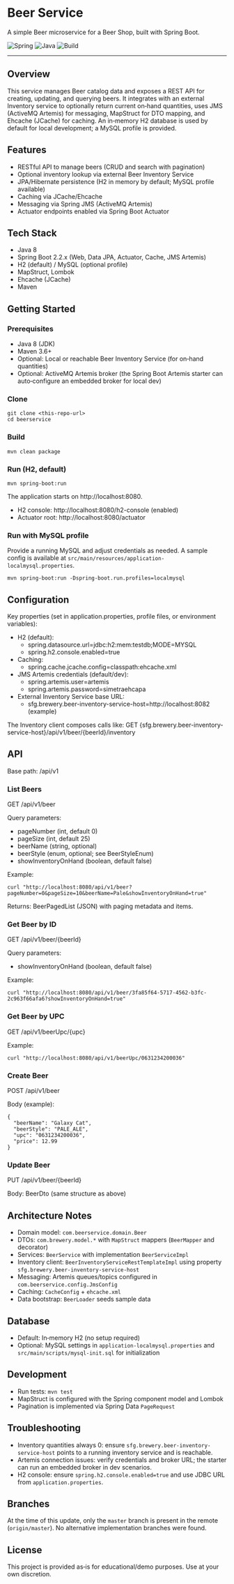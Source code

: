 # Beer Service

A simple Beer microservice for a Beer Shop, built with Spring Boot.

![Spring](https://img.shields.io/badge/Framework-Spring-informational?style=flat&logo=spring)
![Java](https://img.shields.io/badge/Java-8-blue)
![Build](https://img.shields.io/badge/Build-Maven-orange)

---

## Overview
This service manages Beer catalog data and exposes a REST API for creating, updating, and querying beers. It integrates with an external Inventory service to optionally return current on‑hand quantities, uses JMS (ActiveMQ Artemis) for messaging, MapStruct for DTO mapping, and Ehcache (JCache) for caching. An in‑memory H2 database is used by default for local development; a MySQL profile is provided.

## Features
- RESTful API to manage beers (CRUD and search with pagination)
- Optional inventory lookup via external Beer Inventory Service
- JPA/Hibernate persistence (H2 in memory by default; MySQL profile available)
- Caching via JCache/Ehcache
- Messaging via Spring JMS (ActiveMQ Artemis)
- Actuator endpoints enabled via Spring Boot Actuator

## Tech Stack
- Java 8
- Spring Boot 2.2.x (Web, Data JPA, Actuator, Cache, JMS Artemis)
- H2 (default) / MySQL (optional profile)
- MapStruct, Lombok
- Ehcache (JCache)
- Maven

## Getting Started
### Prerequisites
- Java 8 (JDK)
- Maven 3.6+
- Optional: Local or reachable Beer Inventory Service (for on‑hand quantities)
- Optional: ActiveMQ Artemis broker (the Spring Boot Artemis starter can auto‑configure an embedded broker for local dev)

### Clone
```
git clone <this-repo-url>
cd beerservice
```

### Build
```
mvn clean package
```

### Run (H2, default)
```
mvn spring-boot:run
```
The application starts on http://localhost:8080.

- H2 console: http://localhost:8080/h2-console (enabled)
- Actuator root: http://localhost:8080/actuator

### Run with MySQL profile
Provide a running MySQL and adjust credentials as needed. A sample config is available at `src/main/resources/application-localmysql.properties`.

```
mvn spring-boot:run -Dspring-boot.run.profiles=localmysql
```

## Configuration
Key properties (set in application.properties, profile files, or environment variables):

- H2 (default):
  - spring.datasource.url=jdbc:h2:mem:testdb;MODE=MYSQL
  - spring.h2.console.enabled=true
- Caching:
  - spring.cache.jcache.config=classpath:ehcache.xml
- JMS Artemis credentials (default/dev):
  - spring.artemis.user=artemis
  - spring.artemis.password=simetraehcapa
- External Inventory Service base URL:
  - sfg.brewery.beer-inventory-service-host=http://localhost:8082  (example)

The Inventory client composes calls like:
GET {sfg.brewery.beer-inventory-service-host}/api/v1/beer/{beerId}/inventory

## API
Base path: /api/v1

### List Beers
GET /api/v1/beer

Query parameters:
- pageNumber (int, default 0)
- pageSize (int, default 25)
- beerName (string, optional)
- beerStyle (enum, optional; see BeerStyleEnum)
- showInventoryOnHand (boolean, default false)

Example:
```
curl "http://localhost:8080/api/v1/beer?pageNumber=0&pageSize=10&beerName=Pale&showInventoryOnHand=true"
```
Returns: BeerPagedList (JSON) with paging metadata and items.

### Get Beer by ID
GET /api/v1/beer/{beerId}

Query parameters:
- showInventoryOnHand (boolean, default false)

Example:
```
curl "http://localhost:8080/api/v1/beer/3fa85f64-5717-4562-b3fc-2c963f66afa6?showInventoryOnHand=true"
```

### Get Beer by UPC
GET /api/v1/beerUpc/{upc}

Example:
```
curl "http://localhost:8080/api/v1/beerUpc/0631234200036"
```

### Create Beer
POST /api/v1/beer

Body (example):
```
{
  "beerName": "Galaxy Cat",
  "beerStyle": "PALE_ALE",
  "upc": "0631234200036",
  "price": 12.99
}
```

### Update Beer
PUT /api/v1/beer/{beerId}

Body: BeerDto (same structure as above)

## Architecture Notes
- Domain model: `com.beerservice.domain.Beer`
- DTOs: `com.brewery.model.*` with `MapStruct` mappers (`BeerMapper` and decorator)
- Services: `BeerService` with implementation `BeerServiceImpl`
- Inventory client: `BeerInventoryServiceRestTemplateImpl` using property `sfg.brewery.beer-inventory-service-host`
- Messaging: Artemis queues/topics configured in `com.beerservice.config.JmsConfig`
- Caching: `CacheConfig` + `ehcache.xml`
- Data bootstrap: `BeerLoader` seeds sample data

## Database
- Default: In‑memory H2 (no setup required)
- Optional: MySQL settings in `application-localmysql.properties` and `src/main/scripts/mysql-init.sql` for initialization

## Development
- Run tests: `mvn test`
- MapStruct is configured with the Spring component model and Lombok
- Pagination is implemented via Spring Data `PageRequest`

## Troubleshooting
- Inventory quantities always 0: ensure `sfg.brewery.beer-inventory-service-host` points to a running inventory service and is reachable.
- Artemis connection issues: verify credentials and broker URL; the starter can run an embedded broker in dev scenarios.
- H2 console: ensure `spring.h2.console.enabled=true` and use JDBC URL from `application.properties`.

## Branches
At the time of this update, only the `master` branch is present in the remote (`origin/master`). No alternative implementation branches were found.

## License
This project is provided as‑is for educational/demo purposes. Use at your own discretion.
